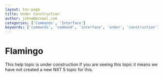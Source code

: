 ```yaml
---
layout: toc-page
title: Under Construction
author: johnm@mcneel.com
categories: ['Commands', 'Interface']
keywords: ['commands', 'command', 'interface', 'under', 'construction']
---
```



# Flamingo
 

This help topic is under construction
If you are seeing this topic it means we have not created a new NXT 5 topic for this.
